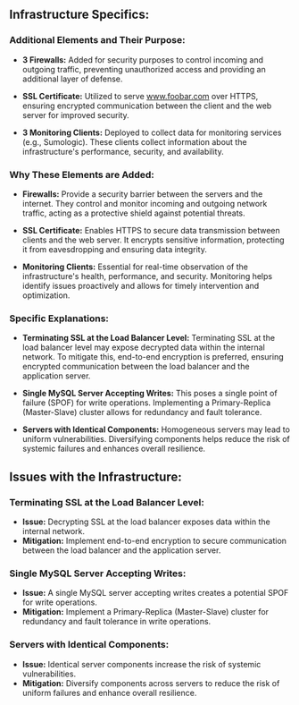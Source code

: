 
## Infrastructure Specifics:

### Additional Elements and Their Purpose:

- **3 Firewalls:** Added for security purposes to control incoming and outgoing traffic, preventing unauthorized access and providing an additional layer of defense.

- **SSL Certificate:** Utilized to serve www.foobar.com over HTTPS, ensuring encrypted communication between the client and the web server for improved security.

- **3 Monitoring Clients:** Deployed to collect data for monitoring services (e.g., Sumologic). These clients collect information about the infrastructure's performance, security, and availability.

### Why These Elements are Added:

- **Firewalls:** Provide a security barrier between the servers and the internet. They control and monitor incoming and outgoing network traffic, acting as a protective shield against potential threats.

- **SSL Certificate:** Enables HTTPS to secure data transmission between clients and the web server. It encrypts sensitive information, protecting it from eavesdropping and ensuring data integrity.

- **Monitoring Clients:** Essential for real-time observation of the infrastructure's health, performance, and security. Monitoring helps identify issues proactively and allows for timely intervention and optimization.

### Specific Explanations:

- **Terminating SSL at the Load Balancer Level:** Terminating SSL at the load balancer level may expose decrypted data within the internal network. To mitigate this, end-to-end encryption is preferred, ensuring encrypted communication between the load balancer and the application server.

- **Single MySQL Server Accepting Writes:** This poses a single point of failure (SPOF) for write operations. Implementing a Primary-Replica (Master-Slave) cluster allows for redundancy and fault tolerance.

- **Servers with Identical Components:** Homogeneous servers may lead to uniform vulnerabilities. Diversifying components helps reduce the risk of systemic failures and enhances overall resilience.

## Issues with the Infrastructure:

### Terminating SSL at the Load Balancer Level:

- **Issue:** Decrypting SSL at the load balancer exposes data within the internal network.
- **Mitigation:** Implement end-to-end encryption to secure communication between the load balancer and the application server.

### Single MySQL Server Accepting Writes:

- **Issue:** A single MySQL server accepting writes creates a potential SPOF for write operations.
- **Mitigation:** Implement a Primary-Replica (Master-Slave) cluster for redundancy and fault tolerance in write operations.

### Servers with Identical Components:

- **Issue:** Identical server components increase the risk of systemic vulnerabilities.
- **Mitigation:** Diversify components across servers to reduce the risk of uniform failures and enhance overall resilience.

